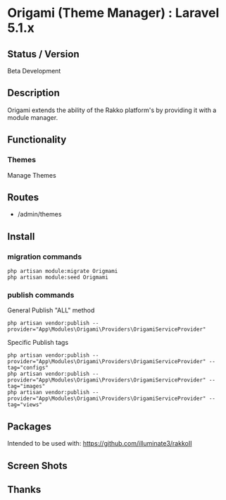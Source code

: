 # Origami (Theme Manager) : Laravel 5.1.x


## Status / Version

Beta Development


## Description
Origami extends the ability of the Rakko platform's by providing it with a module manager.


## Functionality


### Themes
Manage Themes


## Routes

* /admin/themes


## Install

### migration commands

```
php artisan module:migrate Origmami
php artisan module:seed Origmami
```


### publish commands

General Publish "ALL" method
```
php artisan vendor:publish --provider="App\Modules\Origami\Providers\OrigamiServiceProvider"
```

Specific Publish tags
```
php artisan vendor:publish --provider="App\Modules\Origami\Providers\OrigamiServiceProvider" --tag="configs"
php artisan vendor:publish --provider="App\Modules\Origami\Providers\OrigamiServiceProvider" --tag="images"
php artisan vendor:publish --provider="App\Modules\Origami\Providers\OrigamiServiceProvider" --tag="views"
```


## Packages

Intended to be used with:
https://github.com/illuminate3/rakkoII


## Screen Shots
## Thanks
